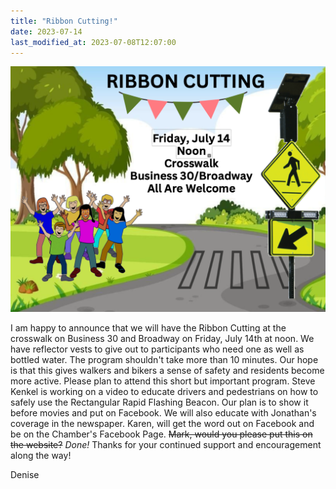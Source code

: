 ```yaml
---
title: "Ribbon Cutting!"
date: 2023-07-14
last_modified_at: 2023-07-08T12:07:00
--- 
```


![Ribbon Cutting](images/ribbon-cutting-july-2023.png)  

I am happy to announce that we will have the Ribbon Cutting at the crosswalk on Business 30 and Broadway on Friday, July 14th at noon. We have reflector vests to give out to participants who need one as well as bottled water. The program shouldn't take more than 10 minutes. Our hope is that this gives walkers and bikers a sense of safety and residents become more active. Please plan to attend this short but important program. Steve Kenkel is working on a video to educate drivers and pedestrians on how to safely use the Rectangular Rapid Flashing Beacon. Our plan is to show it before movies and put on Facebook. We will also educate with Jonathan's coverage in the newspaper. Karen, will get the word out on Facebook and be on the Chamber's Facebook Page. ~~Mark, would you please put this on the website?~~ _Done!_  Thanks for your continued support and encouragement along the way! 

Denise 